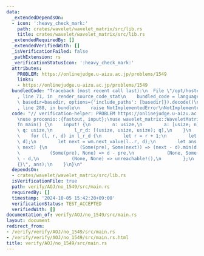 ```yaml
---
data:
  _extendedDependsOn:
  - icon: ':heavy_check_mark:'
    path: crates/wavelet/wavelet_matrix/src/lib.rs
    title: crates/wavelet/wavelet_matrix/src/lib.rs
  _extendedRequiredBy: []
  _extendedVerifiedWith: []
  _isVerificationFailed: false
  _pathExtension: rs
  _verificationStatusIcon: ':heavy_check_mark:'
  attributes:
    PROBLEM: https://onlinejudge.u-aizu.ac.jp/problems/1549
    links:
    - https://onlinejudge.u-aizu.ac.jp/problems/1549
  bundledCode: "Traceback (most recent call last):\n  File \"/opt/hostedtoolcache/Python/3.10.15/x64/lib/python3.10/site-packages/onlinejudge_verify/documentation/build.py\"\
    , line 71, in _render_source_code_stat\n    bundled_code = language.bundle(stat.path,\
    \ basedir=basedir, options={'include_paths': [basedir]}).decode()\n  File \"/opt/hostedtoolcache/Python/3.10.15/x64/lib/python3.10/site-packages/onlinejudge_verify/languages/rust.py\"\
    , line 288, in bundle\n    raise NotImplementedError\nNotImplementedError\n"
  code: "// verification-helper: PROBLEM https://onlinejudge.u-aizu.ac.jp/problems/1549\n\
    \nuse proconio::{fastout, input};\nuse wavelet_matrix::WaveletMatrix;\n\n#[fastout]\n\
    fn main() {\n    input! {\n        n: usize,\n        a: [usize; n],\n       \
    \ q: usize,\n        l_r_d: [(usize, usize, usize); q],\n    }\n    let wm = WaveletMatrix::new(&a);\n\
    \    for (l, r, d) in l_r_d {\n        let r = r + 1;\n        let pre = wm.prev_value(l..r,\
    \ d);\n        let next = wm.next_value(l..r, d);\n        let ans = match (pre,\
    \ next) {\n            (Some(pre), Some(next)) => (next - d).min(d - pre),\n \
    \           (Some(pre), None) => d - pre,\n            (None, Some(next)) => next\
    \ - d,\n            (None, None) => unreachable!(),\n        };\n        println!(\"\
    {}\", ans);\n    }\n}\n"
  dependsOn:
  - crates/wavelet/wavelet_matrix/src/lib.rs
  isVerificationFile: true
  path: verify/AOJ/no_1549/src/main.rs
  requiredBy: []
  timestamp: '2024-10-05 15:42:20+09:00'
  verificationStatus: TEST_ACCEPTED
  verifiedWith: []
documentation_of: verify/AOJ/no_1549/src/main.rs
layout: document
redirect_from:
- /verify/verify/AOJ/no_1549/src/main.rs
- /verify/verify/AOJ/no_1549/src/main.rs.html
title: verify/AOJ/no_1549/src/main.rs
---
```

